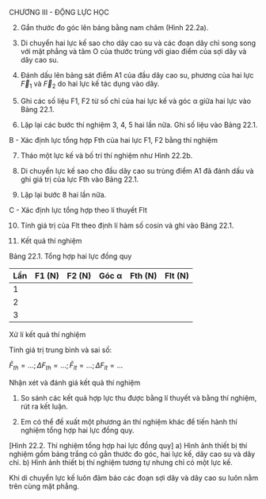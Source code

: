 CHƯƠNG III - ĐỘNG LỰC HỌC

2. Gắn thước đo góc lên bảng bằng nam châm (Hình 22.2a).

3. Di chuyển hai lực kế sao cho dây cao su và các đoạn dây chỉ song song với mặt phẳng và tâm O của thước trùng với giao điểm của sợi dây và dây cao su.

4. Đánh dấu lên bảng sát điểm A1 của đầu dây cao su, phương của hai lực $\vec{F}_1$ và $\vec{F}_2$ do hai lực kế tác dụng vào dây.

5. Ghi các số liệu F1, F2 từ số chỉ của hai lực kế và góc α giữa hai lực vào Bảng 22.1.

6. Lặp lại các bước thí nghiệm 3, 4, 5 hai lần nữa. Ghi số liệu vào Bảng 22.1.

B - Xác định lực tổng hợp Fth của hai lực F1, F2 bằng thí nghiệm

7. Tháo một lực kế và bố trí thí nghiệm như Hình 22.2b.

8. Di chuyển lực kế sao cho đầu dây cao su trùng điểm A1 đã đánh dấu và ghi giá trị của lực Fth vào Bảng 22.1.

9. Lặp lại bước 8 hai lần nữa.

C - Xác định lực tổng hợp theo lí thuyết Flt

10. Tính giá trị của Flt theo định lí hàm số cosin và ghi vào Bảng 22.1.

4. Kết quả thí nghiệm

Bảng 22.1. Tổng hợp hai lực đồng quy

Lần | F1 (N) | F2 (N) | Góc α | Fth (N) | Flt (N)
-----|--------|--------|-------|---------|--------
1    |        |        |       |         |
2    |        |        |       |         |
3    |        |        |       |         |

Xử lí kết quả thí nghiệm

Tính giá trị trung bình và sai số:

$\bar{F}_{th} = ... ; \Delta F_{th} = ... ; \bar{F}_{lt} = ... ; \Delta F_{lt} = ...$

Nhận xét và đánh giá kết quả thí nghiệm

1. So sánh các kết quả hợp lực thu được bằng lí thuyết và bằng thí nghiệm, rút ra kết luận.

2. Em có thể đề xuất một phương án thí nghiệm khác để tiến hành thí nghiệm tổng hợp hai lực đồng quy.

[Hình 22.2. Thí nghiệm tổng hợp hai lực đồng quy]
a) Hình ảnh thiết bị thí nghiệm gồm bảng trắng có gắn thước đo góc, hai lực kế, dây cao su và dây chỉ.
b) Hình ảnh thiết bị thí nghiệm tương tự nhưng chỉ có một lực kế.

Khi di chuyển lực kế luôn đảm bảo các đoạn sợi dây và dây cao su luôn nằm trên cùng mặt phẳng.
